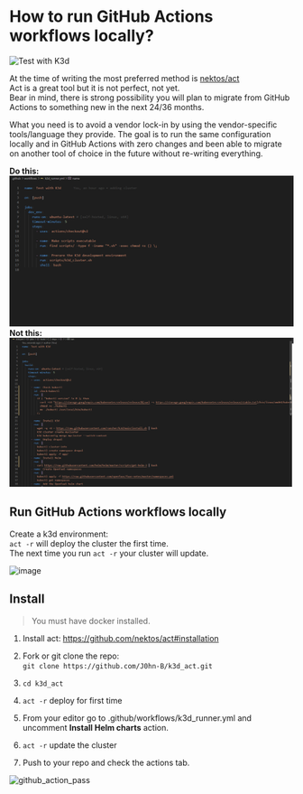 # How to run GitHub Actions workflows locally?

![Test with K3d](https://github.com/J0hn-B/k3d_act/workflows/Test%20with%20K3d/badge.svg)

At the time of writing the most preferred method is [nektos/act](https://github.com/nektos/act)  
Act is a great tool but it is not perfect, not yet.  
Bear in mind, there is strong possibility you will plan to migrate from GitHub Actions
to something new in the next 24/36 months.

What you need is to avoid a vendor lock-in by using the vendor-specific tools/language they provide.
The goal is to run the same configuration locally and in GitHub Actions with zero changes and been able to migrate on another tool of choice in the future without re-writing everything.

**Do this:** ![image](images/bash.png)
**Not this:** ![image](images/github_actions.png)

## Run GitHub Actions workflows locally

Create a k3d environment:  
```act -r``` will deploy the cluster the first time.  
The next time you run ```act -r``` your cluster will update.

![image](images/act_.gif)

## Install

> You must have docker installed.

1) Install act: <https://github.com/nektos/act#installation>

2) Fork or git clone the repo:  
    ```git clone https://github.com/J0hn-B/k3d_act.git```  

3) ```cd k3d_act```  

4) ```act -r```  deploy for first time

5) From your editor go to .github/workflows/k3d_runner.yml and uncomment **Install Helm charts** action.  

6) ```act -r```  update the cluster

7) Push to your repo and check the actions tab.

![github_action_pass](images/github_action_pass.png)
